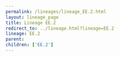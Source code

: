 ```yaml
---
permalink: /lineages/lineage_EE.2.html
layout: lineage_page
title: Lineage EE.2
redirect_to: ../lineage.html?lineage=EE.2
lineage: EE.2
parent: 
children: ['EE.2']
---
```

